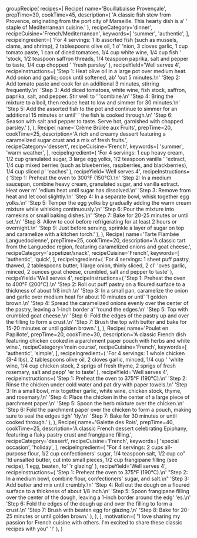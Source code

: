 groupRecipe(
    recipes=[
        Recipe(
            name='Bouillabaisse Provençale',
            prepTime=30,
            cookTime=45,
            description=(
                'A classic fish stew from Provence, originating from the port city of Marseille. This hearty dish is a'
                ' staple of Mediterranean cuisine.'
            ),
            recipeCategory='dinner',
            recipeCuisine='French/Mediterranean',
            keywords=[
                'summer',
                'authentic',
            ],
            recipeIngredient=(
                'For 4 servings: 1 lb assorted fish (such as mussels, clams, and shrimp), 2 tablespoons olive oil, 1 o'
                'nion, 3 cloves garlic, 1 cup tomato paste, 1 can of diced tomatoes, 1/4 cup white wine, 1/4 cup fish '
                'stock, 1/2 teaspoon saffron threads, 1/4 teaspoon paprika, salt and pepper to taste, 1/4 cup chopped '
                'fresh parsley'
            ),
            recipeYield='Well serves 4',
            recipeInstructions=(
                'Step 1: Heat olive oil in a large pot over medium heat. Add onion and garlic; cook until softened, ab'
                'out 5 minutes.\n'
                'Step 2: Add tomato paste and cook for an additional 3 minutes, stirring frequently.\n'
                'Step 3: Add diced tomatoes, white wine, fish stock, saffron, paprika, salt, and pepper. Stir well to '
                'combine.\n'
                'Step 4: Bring the mixture to a boil, then reduce heat to low and simmer for 30 minutes.\n'
                'Step 5: Add the assorted fish to the pot and continue to simmer for an additional 15 minutes or until'
                ' the fish is cooked through.\n'
                'Step 6: Season with salt and pepper to taste. Serve hot, garnished with chopped parsley.'
            ),
        ),
        Recipe(
            name='Crème Brûlée aux Fruits',
            prepTime=20,
            cookTime=25,
            description='A rich and creamy dessert featuring a caramelized sugar crust and a mix of fresh fruits.',
            recipeCategory='dessert',
            recipeCuisine='French',
            keywords=[
                'summer',
                'warm weather',
            ],
            recipeIngredient=(
                'For 4 servings: 1 cup heavy cream, 1/2 cup granulated sugar, 3 large egg yolks, 1/2 teaspoon vanilla '
                'extract, 1/4 cup mixed berries (such as blueberries, raspberries, and blackberries), 1/4 cup sliced p'
                'eaches'
            ),
            recipeYield='Well serves 4',
            recipeInstructions=(
                'Step 1: Preheat the oven to 300°F (150°C).\n'
                'Step 2: In a medium saucepan, combine heavy cream, granulated sugar, and vanilla extract. Heat over m'
                'edium heat until sugar has dissolved.\n'
                'Step 3: Remove from heat and let cool slightly.\n'
                'Step 4: In a separate bowl, whisk together egg yolks.\n'
                'Step 5: Temper the egg yolks by gradually adding the warm cream mixture while whisking continuously.\n'
                'Step 6: Pour the mixture into ramekins or small baking dishes.\n'
                'Step 7: Bake for 20-25 minutes or until set.\n'
                'Step 8: Allow to cool before refrigerating for at least 2 hours or overnight.\n'
                'Step 9: Just before serving, sprinkle a layer of sugar on top and caramelize with a kitchen torch.'
            ),
        ),
        Recipe(
            name='Tarte Flambée Languedocienne',
            prepTime=25,
            cookTime=20,
            description='A classic tart from the Languedoc region, featuring caramelized onions and goat cheese.',
            recipeCategory='appetizer/snack',
            recipeCuisine='French',
            keywords=[
                'authentic',
                'quick',
            ],
            recipeIngredient=(
                'For 4 servings: 1 sheet puff pastry, thawed, 2 tablespoons butter, 1 large onion, thinly sliced, 2 cl'
                'oves garlic, minced, 2 ounces goat cheese, crumbled, salt and pepper to taste'
            ),
            recipeYield='Well serves 4',
            recipeInstructions=(
                'Step 1: Preheat the oven to 400°F (200°C).\n'
                'Step 2: Roll out puff pastry on a floured surface to a thickness of about 1/8 inch.\n'
                'Step 3: In a small pan, caramelize the onion and garlic over medium heat for about 10 minutes or unti'
                'l golden brown.\n'
                'Step 4: Spread the caramelized onions evenly over the center of the pastry, leaving a 1-inch border a'
                'round the edges.\n'
                'Step 5: Top with crumbled goat cheese.\n'
                'Step 6: Fold the edges of the pastry up and over the filling to form a crust.\n'
                'Step 7: Brush the top with butter and bake for 15-20 minutes or until golden brown.'
            ),
        ),
        Recipe(
            name='Poulet en Papillote',
            prepTime=20,
            cookTime=30,
            description='A classic French dish featuring chicken cooked in a parchment paper pouch with herbs and white wine.',
            recipeCategory='main course',
            recipeCuisine='French',
            keywords=[
                'authentic',
                'simple',
            ],
            recipeIngredient=(
                'For 4 servings: 1 whole chicken (3-4 lbs), 2 tablespoons olive oil, 2 cloves garlic, minced, 1/4 cup '
                'white wine, 1/4 cup chicken stock, 2 sprigs of fresh thyme, 2 sprigs of fresh rosemary, salt and pepp'
                'er to taste'
            ),
            recipeYield='Well serves 4',
            recipeInstructions=(
                'Step 1: Preheat the oven to 375°F (190°C).\n'
                'Step 2: Rinse the chicken under cold water and pat dry with paper towels.\n'
                'Step 3: In a small bowl, mix together garlic, white wine, chicken stock, thyme, and rosemary.\n'
                'Step 4: Place the chicken in the center of a large piece of parchment paper.\n'
                'Step 5: Spoon the herb mixture over the chicken.\n'
                'Step 6: Fold the parchment paper over the chicken to form a pouch, making sure to seal the edges tigh'
                'tly.\n'
                'Step 7: Bake for 30 minutes or until cooked through.'
            ),
        ),
        Recipe(
            name='Galette des Rois',
            prepTime=40,
            cookTime=25,
            description='A classic French dessert celebrating Epiphany, featuring a flaky pastry crust and frangipane filling.',
            recipeCategory='dessert',
            recipeCuisine='French',
            keywords=[
                'special occasion',
                'holiday',
            ],
            recipeIngredient=(
                "For 4 servings: 2 cups all-purpose flour, 1/2 cup confectioners' sugar, 1/4 teaspoon salt, 1/2 cup co"
                'ld unsalted butter, cut into small pieces, 1/2 cup frangipane filling (see recipe), 1 egg, beaten, fo'
                'r glazing'
            ),
            recipeYield='Well serves 4',
            recipeInstructions=(
                'Step 1: Preheat the oven to 375°F (190°C).\n'
                "Step 2: In a medium bowl, combine flour, confectioners' sugar, and salt.\n"
                'Step 3: Add butter and mix until crumbly.\n'
                'Step 4: Roll out the dough on a floured surface to a thickness of about 1/8 inch.\n'
                'Step 5: Spoon frangipane filling over the center of the dough, leaving a 1-inch border around the edg'
                'es.\n'
                'Step 6: Fold the edges of the dough up and over the filling to form a crust.\n'
                'Step 7: Brush with beaten egg for glazing.\n'
                'Step 8: Bake for 20-25 minutes or until golden brown.'
            ),
        ),
    ],
    motivation=(
        "I love sharing my passion for French cuisine with others. I'm excited to share these classic recipes with you"
        '!'
    ),
)